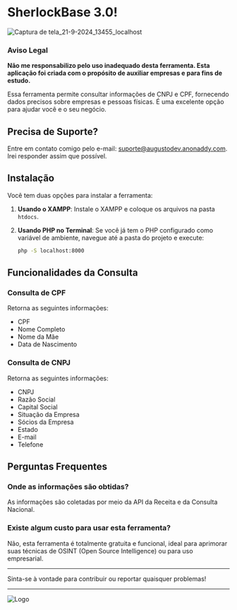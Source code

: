 # SherlockBase 3.0!
![Captura de tela_21-9-2024_13455_localhost](https://github.com/user-attachments/assets/7ca6162f-646f-470c-abdc-ddddb1491e0e)


### Aviso Legal
**Não me responsabilizo pelo uso inadequado desta ferramenta. Esta aplicação foi criada com o propósito de auxiliar empresas e para fins de estudo.**

Essa ferramenta permite consultar informações de CNPJ e CPF, fornecendo dados precisos sobre empresas e pessoas físicas.
É uma excelente opção para ajudar você e o seu negócio.


## Precisa de Suporte?
Entre em contato comigo pelo e-mail: [suporte@augustodev.anonaddy.com](mailto:suporte@augustodev.anonaddy.com). Irei responder assim que possível.

## Instalação

Você tem duas opções para instalar a ferramenta:

1. **Usando o XAMPP**: Instale o XAMPP e coloque os arquivos na pasta `htdocs`.

2. **Usando PHP no Terminal**: Se você já tem o PHP configurado como variável de ambiente, navegue até a pasta do projeto e execute:
   ```bash
   php -S localhost:8000

## Funcionalidades da Consulta

### Consulta de CPF
Retorna as seguintes informações:
- CPF
- Nome Completo
- Nome da Mãe
- Data de Nascimento

### Consulta de CNPJ
Retorna as seguintes informações:
- CNPJ
- Razão Social
- Capital Social
- Situação da Empresa
- Sócios da Empresa
- Estado
- E-mail
- Telefone

## Perguntas Frequentes

### Onde as informações são obtidas?
As informações são coletadas por meio da API da Receita e da Consulta Nacional.

### Existe algum custo para usar esta ferramenta?
Não, esta ferramenta é totalmente gratuita e funcional, ideal para aprimorar suas técnicas de OSINT (Open Source Intelligence) ou para uso empresarial.

---

Sinta-se à vontade para contribuir ou reportar quaisquer problemas!

---

![Logo](https://user-images.githubusercontent.com/121616883/211920003-3de2fe7e-ef41-42cc-b98c-9d6cfead41eb.png)
